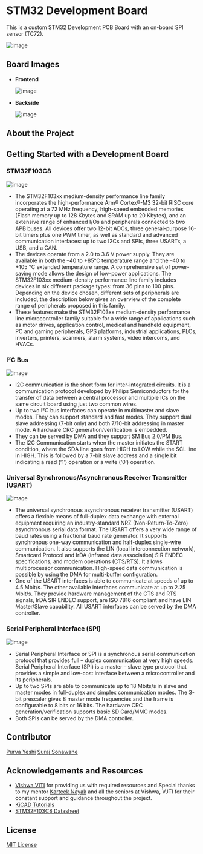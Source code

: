 # STM32 Development Board

This is a custom STM32 Development PCB Board with an on-board SPI sensor (TC72).

![image](https://github.com/SurajSonawane2415/PCB-Design-STM32-Dev-Board/assets/129578177/08fd48e2-5ccf-4f22-9114-4b370c6056a7)

## Board Images

- **Frontend**
  
  ![image](https://github.com/SurajSonawane2415/PCB-Design-STM32-Dev-Board/assets/129578177/f0a5b9c0-0448-4cc4-b0ae-8044c735b295)

- **Backside**
  
  ![image](https://github.com/SurajSonawane2415/PCB-Design-STM32-Dev-Board/assets/129578177/a59e3fe3-b131-40bd-911d-e44cd0f685b9)

## About the Project

## Getting Started with a Development Board

### STM32F103C8

![image](https://github.com/SurajSonawane2415/PCB-Design-STM32-Dev-Board/assets/129578177/9a162c95-c18c-49b2-8a81-cb04fac642ee)

- The STM32F103xx medium-density performance line family incorporates the high-performance Arm® Cortex®-M3 32-bit RISC core operating at a 72 MHz frequency, high-speed embedded memories (Flash memory up to 128 Kbytes and SRAM up to 20 Kbytes), and an extensive range of enhanced I/Os and peripherals connected to two APB buses. All devices offer two 12-bit ADCs, three general-purpose 16-bit timers plus one PWM timer, as well as standard and advanced communication interfaces: up to two I2Cs and SPIs, three USARTs, a USB, and a CAN.
- The devices operate from a 2.0 to 3.6 V power supply. They are available in both the –40 to +85°C temperature range and the –40 to +105 °C extended temperature range. A comprehensive set of power-saving mode allows the design of low-power applications. The STM32F103xx medium-density performance line family includes devices in six different package types: from 36 pins to 100 pins. Depending on the device chosen, different sets of peripherals are included, the description below gives an overview of the complete range of peripherals proposed in this family.
- These features make the STM32F103xx medium-density performance line microcontroller family suitable for a wide range of applications such as motor drives, application control, medical and handheld equipment, PC and gaming peripherals, GPS platforms, industrial applications, PLCs, inverters, printers, scanners, alarm systems, video intercoms, and HVACs.

### I²C Bus

![image](https://github.com/SurajSonawane2415/PCB-Design-STM32-Dev-Board/assets/129578177/1fabcc85-4bef-471a-9051-11e9fff73a8e)

- I2C communication is the short form for inter-integrated circuits. It is a communication protocol developed by Philips Semiconductors for the transfer of data between a central processor and multiple ICs on the same circuit board using just two common wires.
- Up to two I²C bus interfaces can operate in multimaster and slave modes. They can support standard and fast modes. They support dual slave addressing (7-bit only) and both 7/10-bit addressing in master mode. A hardware CRC generation/verification is embedded.
- They can be served by DMA and they support SM Bus 2.0/PM Bus.
- The I2C Communication starts when the master initiates the START condition, where the SDA line goes from HIGH to LOW while the SCL line in HIGH. This is followed by a 7-bit slave address and a single bit indicating a read (‘1’) operation or a write (‘0’) operation.

 ### Universal Synchronous/Asynchronous Receiver Transmitter (USART)

![image](https://github.com/SurajSonawane2415/PCB-Design-STM32-Dev-Board/assets/129578177/9a162c95-c18c-49b2-8a81-cb04fac642ee)

- The universal synchronous asynchronous receiver transmitter (USART) offers a flexible means of full-duplex data exchange with external equipment requiring an industry-standard NRZ (Non-Return-To-Zero) asynchronous serial data format. The USART offers a very wide range of baud rates using a fractional baud rate generator. It supports synchronous one-way communication and half-duplex single-wire communication. It also supports the LIN (local interconnection network), Smartcard Protocol and IrDA (infrared data association) SIR ENDEC specifications, and modem operations (CTS/RTS). It allows multiprocessor communication. High-speed data communication is possible by using the DMA for multi-buffer configuration.
- One of the USART interfaces is able to communicate at speeds of up to 4.5 Mbit/s. The other available interfaces communicate at up to 2.25 Mbit/s. They provide hardware management of the CTS and RTS signals, IrDA SIR ENDEC support, are ISO 7816 compliant and have LIN Master/Slave capability. All USART interfaces can be served by the DMA controller.

### Serial Peripheral Interface (SPI)

![image](https://github.com/SurajSonawane2415/PCB-Design-STM32-Dev-Board/assets/129578177/6c4faa2c-30e7-4af2-bc7f-a2ca9808b7b8)

- Serial Peripheral Interface or SPI is a synchronous serial communication protocol that provides full – duplex communication at very high speeds. Serial Peripheral Interface (SPI) is a master – slave type protocol that provides a simple and low-cost interface between a microcontroller and its peripherals.
- Up to two SPIs are able to communicate up to 18 Mbits/s in slave and master modes in full-duplex and simplex communication modes. The 3-bit prescaler gives 8 master mode frequencies and the frame is configurable to 8 bits or 16 bits. The hardware CRC generation/verification supports basic SD Card/MMC modes.
- Both SPIs can be served by the DMA controller.

## Contributor

[Purva Yeshi](https://github.com/PurviSYeshi)
[Suraj Sonawane](https://github.com/SurajSonawane2415)

## Acknowledgements and Resources

- [Vishwa VITI](https://vishwaspace.github.io/vishwa-web/) for providing us with required resources and Special thanks to my mentor [Karteek Nayak](https://github.com/Karteek-N) and all the seniors at Vishwa, VJTI for their constant support and guidance throughout the project.
- [KiCAD Tutorials](https://www.youtube.com/playlist?list=PL3bNyZYHcRSUhUXUt51W6nKvxx2ORvUQB)
- [STM32F103C8 Datasheet](https://www.st.com/resource/en/datasheet/stm32f103c8.pdf)

## License

[MIT License](https://opensource.org/license/mit)
